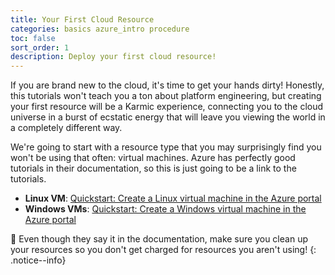 ```yaml
---
title: Your First Cloud Resource
categories: basics azure_intro procedure
toc: false
sort_order: 1
description: Deploy your first cloud resource!
---
```

If you are brand new to the cloud, it's time to get your hands dirty! Honestly, this tutorials won't teach you a ton about platform engineering, but creating your first resource will be a Karmic experience, connecting you to the cloud universe in a burst of ecstatic energy that will leave you viewing the world in a completely different way.

We're going to start with a resource type that you may surprisingly find you won't be using that often: virtual machines. Azure has perfectly good tutorials in their documentation, so this is just going to be a link to the tutorials.
<!--more-->

- **Linux VM**: [Quickstart: Create a Linux virtual machine in the Azure portal](https://learn.microsoft.com/en-us/azure/virtual-machines/linux/quick-create-portal?tabs=ubuntu)
- **Windows VMs**: [Quickstart: Create a Windows virtual machine in the Azure portal](https://learn.microsoft.com/en-us/azure/virtual-machines/windows/quick-create-portal)

:shower: Even though they say it in the documentation, make sure you clean up your resources so you don't get charged for resources you aren't using!
{: .notice--info}
